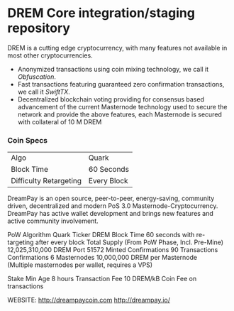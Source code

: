 DREM Core integration/staging repository
=====================================

DREM is a cutting edge cryptocurrency, with many features not available in most other cryptocurrencies.
- Anonymized transactions using coin mixing technology, we call it _Obfuscation_.
- Fast transactions featuring guaranteed zero confirmation transactions, we call it _SwiftTX_.
- Decentralized blockchain voting providing for consensus based advancement of the current Masternode
  technology used to secure the network and provide the above features, each Masternode is secured
  with collateral of 10 M DREM


### Coin Specs
<table>
<tr><td>Algo</td><td>Quark</td></tr>
<tr><td>Block Time</td><td>60 Seconds</td></tr>
<tr><td>Difficulty Retargeting</td><td>Every Block</td></tr>
</table>

DreamPay is an open source, peer-to-peer, energy-saving, community driven, decentralized and modern PoS 3.0 Masternode-Cryptocurrency. DreamPay has active wallet development and brings new features and active community involvement.

PoW Algorithm
Quark
Ticker
DREM
Block Time
60 seconds with re-targeting after every block
Total Supply
(From PoW Phase, Incl. Pre-Mine)
12,025,310,000 DREM
Port
51572
Minted Confirmations
90
Transactions Confirmations
6
Masternodes
10,000,000 DREM per Masternode  
(Multiple masternodes per wallet, requires a VPS)

Stake Min Age
8 hours
Transaction Fee
10 DREM/kB Coin Fee on transactions

WEBSITE: http://dreampaycoin.com
http://dreampay.io/


